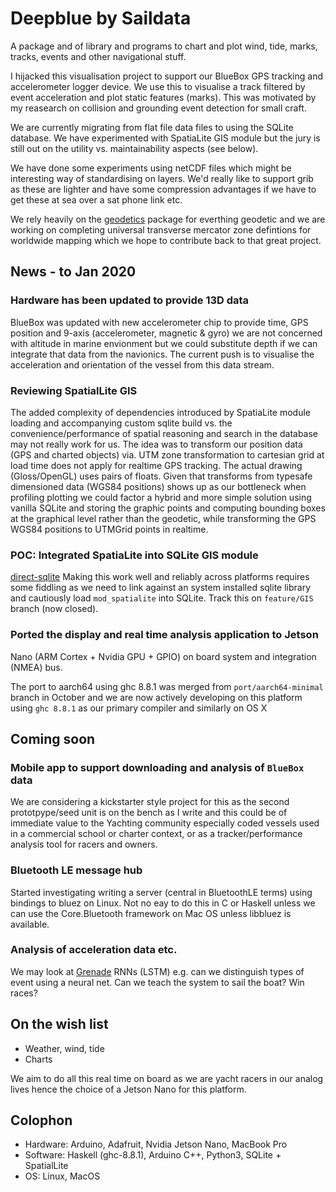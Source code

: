 # Deepblue by Saildata

A package and of library and programs to chart and plot wind, tide, marks, tracks, events
and other navigational stuff.

I hijacked this visualisation project to support our BlueBox GPS tracking and
accelerometer logger device. We use this to visualise a track
filtered by event acceleration and plot static features (marks).
This was motivated by my reasearch on collision and
grounding event detection for small craft.

We are currently migrating from flat file data files to using the
SQLite database. We have experimented with SpatiaLite GIS module but
the jury is still out on the utility vs. maintainability aspects (see
below).

We have done some experiments using netCDF files which might be interesting
way of standardising on layers.  We'd really like to support grib as these are
lighter and have some compression advantages if we have to get these
at sea over a sat phone link etc.

We rely heavily on the
[geodetics](https://github.com/PaulJohnson/geodetics) package for
everthing geodetic and we are working on completing universal
transverse mercator zone defintions for worldwide mapping which we
hope to contribute back to that great project.

## News - to Jan 2020

### Hardware has been updated to provide 13D data

 BlueBox was updated with new accelerometer chip to provide time, GPS position
 and 9-axis (accelerometer, magnetic & gyro) we are not concerned with altitude in
 marine envionment but we could substitute depth if we can integrate that data from
 the navionics. The current push is to visualise the acceleration and orientation of the vessel
 from this data stream.

### Reviewing SpatialLite GIS

 The added complexity of dependencies introduced by SpatiaLite module loading and
 accompanying custom sqlite build vs. the convenience/performance of spatial reasoning and search
 in the database may not really work for us. The idea was to transform our position data
 (GPS and charted objects) via. UTM zone transformation to cartesian grid at
 load time does not apply for realtime GPS tracking. The actual drawing (Gloss/OpenGL)
 uses pairs of floats. Given that transforms from typesafe dimensioned data (WGS84 positions)
 shows up as our bottleneck when profiling plotting we could factor a hybrid and more simple solution
 using vanilla SQLite and storing the graphic points and computing bounding boxes at the graphical
 level rather than the geodetic, while transforming the GPS WGS84
 positions to UTMGrid points in realtime.

### POC: Integrated SpatiaLite into SQLite GIS module

[direct-sqlite](https://github.com/sebeaumont/direct-sqlite) Making
 this work well and reliably across platforms requires some fiddling
 as we need to link against an system installed sqlite library and
 cautiously load ```mod_spatialite``` into SQLite.  Track this on
 ```feature/GIS``` branch (now closed).

### Ported the display and real time analysis application to Jetson

 Nano (ARM Cortex + Nvidia GPU + GPIO) on board system and
 integration (NMEA) bus.

 The port to aarch64 using ghc 8.8.1
 was merged from ```port/aarch64-minimal``` branch in
 October and we are now actively developing on this platform using
 ```ghc 8.8.1``` as our primary compiler and similarly on OS X

## Coming soon

### Mobile app to support downloading and analysis of `BlueBox` data

We are considering a kickstarter style project for this as the second
prototpype/seed unit is on the bench as I write and this could
be of immediate value to the Yachting community especially coded vessels
used in a commercial school or charter context, or as a tracker/performance
analysis tool for racers and owners.

### Bluetooth LE message hub

Started investigating writing a server (central in BluetoothLE terms)
using bindings to bluez on Linux. Not no eay to do this in C or Haskell
unless we can use the Core.Bluetooth framework on Mac OS unless libbluez
is available.

### Analysis of acceleration data etc.

We may look at [Grenade](https://github.com/HuwCampbell/grenade) RNNs (LSTM)
e.g. can we distinguish types of event using a neural net. Can we
teach the system to sail the boat? Win races?

## On the wish list

- Weather, wind, tide
- Charts

We aim to do all this real time on board as we are yacht racers in our analog lives
hence the choice of a Jetson Nano for this platform.

## Colophon

- Hardware: Arduino, Adafruit, Nvidia Jetson Nano, MacBook Pro
- Software: Haskell (ghc-8.8.1), Arduino C++, Python3, SQLite + SpatialLite
- OS: Linux, MacOS
